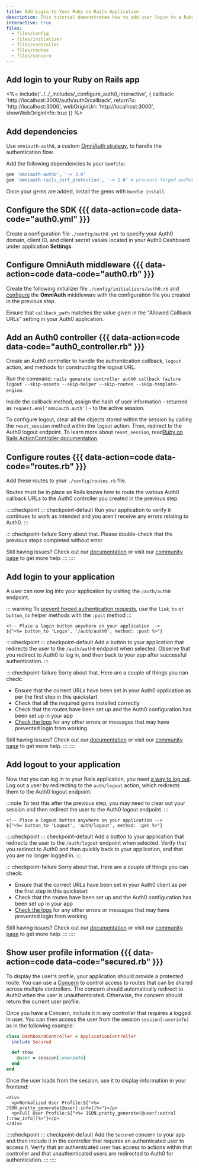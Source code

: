 ```yaml
---
title: Add Login to Your Ruby on Rails Application
description: This tutorial demonstrates how to add user login to a Ruby on Rails application using OmniAuth.
interactive: true
files:
  - files/config
  - files/initializer
  - files/controller
  - files/routes
  - files/concern
---
```


## Add login to your Ruby on Rails app

<%= include('../../_includes/_configure_auth0_interactive', { 
  callback: 'http://localhost:3000/auth/auth0/callback',
  returnTo: 'http://localhost:3000',
  webOriginUrl: 'http://localhost:3000',
  showWebOriginInfo: true
}) %>

## Add dependencies

Use `omniauth-auth0`, a custom [OmniAuth strategy](https://github.com/intridea/omniauth#omniauth-standardized-multi-provider-authentication), to handle the authentication flow.

Add the following dependencies to your `Gemfile`:

```ruby
gem 'omniauth-auth0', '~> 3.0'
gem 'omniauth-rails_csrf_protection', '~> 1.0' # prevents forged authentication requests
```

Once your gems are added, install the gems with `bundle install`.

## Configure the SDK {{{ data-action=code data-code="auth0.yml" }}}

Create a configuration file `./config/auth0.yml` to specify your Auth0 domain, client ID, and client secret values located in your Auth0 Dashboard under application **Settings**.

## Configure OmniAuth middleware {{{ data-action=code data-code="auth0.rb" }}}

Create the following initializer file `./config/initializers/auth0.rb` and [configure](https://github.com/auth0/omniauth-auth0#additional-authentication-parameters) the **OmniAuth** middleware with the configuration file you created in the previous step.

Ensure that `callback_path` matches the value given in the "Allowed Callback URLs" setting in your Auth0 application.

## Add an Auth0 controller {{{ data-action=code data-code="auth0_controller.rb" }}}

Create an Auth0 controller to handle the authentication callback, `logout` action, and methods for constructing the logout URL.

Run the command: `rails generate controller auth0 callback failure logout --skip-assets --skip-helper --skip-routes --skip-template-engine`. 

Inside the callback method, assign the hash of user information - returned as `request.env['omniauth.auth']` - to the active session.

To configure logout, clear all the objects stored within the session by calling the `reset_session` method within the `logout` action. Then, redirect to the Auth0 logout endpoint. To learn more about `reset_session`, read[Ruby on Rails ActionController documentation](http://api.rubyonrails.org/classes/ActionController/Base.html#M000668).

## Configure routes {{{ data-action=code data-code="routes.rb" }}}

Add these routes to your `./config/routes.rb` file.

Routes must be in place so Rails knows how to route the various Auth0 callback URLs to the Auth0 controller you created in the previous step.

::::checkpoint
::: checkpoint-default
Run your application to verify it continues to work as intended and you aren't receive any errors relating to Auth0.
:::

::: checkpoint-failure
Sorry about that. Please double-check that the previous steps completed without error.

Still having issues? Check out our [documentation](https://auth0.com/docs) or visit our [community page](https://community.auth0.com) to get more help.
:::
::::

## Add login to your application

A user can now log into your application by visiting the `/auth/auth0` endpoint.

::: warning
To [prevent forged authentication requests](https://github.com/cookpad/omniauth-rails_csrf_protection), use the `link_to` or `button_to` helper methods with the `:post` method
:::

```erb
<!-- Place a login button anywhere on your application -->
${"<%= button_to 'Login', '/auth/auth0', method: :post %>"}
```

::::checkpoint
::: checkpoint-default
Add a button to your application that redirects the user to the `/auth/auth0` endpoint when selected. Observe that you redirect to Auth0 to log in, and then back to your app after successful authentication.
:::

::: checkpoint-failure
Sorry about that. Here are a couple of things you can check:

- Ensure that the correct URLs have been set in your Auth0 application as per the first step in this quickstart
- Check that all the required gems installed correctly
- Check that the routes have been set up and the Auth0 configuration has been set up in your app
- [Check the logs](https://manage.auth0.com/#/logs) for any other errors or messages that may have prevented login from working

Still having issues? Check out our [documentation](https://auth0.com/docs) or visit our [community page](https://community.auth0.com) to get more help.
:::
::::

## Add logout to your application

Now that you can log in to your Rails application, you need [a way to log out](https://auth0.com/docs/logout/guides/logout-auth0). Log out a user by redirecting to the `auth/logout` action, which redirects them to the Auth0 logout endpoint.

:::note
To test this after the previous step, you may need to clear out your session and then redirect the user to the Auth0 logout endpoint.
:::

```erb
<!-- Place a logout button anywhere on your application -->
${"<%= button_to 'Logout', 'auth/logout', method: :get %>"}
```

::::checkpoint
::: checkpoint-default
Add a button to your application that redirects the user to the `/auth/logout` endpoint when selected. Verify that you redirect to Auth0 and then quickly back to your application, and that you are no longer logged in.
:::

::: checkpoint-failure
Sorry about that. Here are a couple of things you can check:

- Ensure that the correct URLs have been set in your Auth0 client as per the first step in this quickstart
- Check that the routes have been set up and the Auth0 configuration has been set up in your app
- [Check the logs](https://manage.auth0.com/#/logs) for any other errors or messages that may have prevented login from working

Still having issues? Check out our [documentation](https://auth0.com/docs) or visit our [community page](https://community.auth0.com) to get more help.
:::
::::

## Show user profile information {{{ data-action=code data-code="secured.rb" }}}

To display the user's profile, your application should provide a protected route. You can use a [Concern](https://guides.rubyonrails.org/getting_started.html#using-concerns) to control access to routes that can be shared across multiple controllers. The concern should automatically redirect to Auth0 when the user is unauthenticated. Otherwise, the concern should return the current user profile.

Once you have a Concern, include it in any controller that requires a logged in user. You can then access the user from the session `session[:userinfo]` as in the following example:

```ruby
class DashboardController < ApplicationController
  include Secured

  def show
    @user = session[:userinfo]
  end
end
```

Once the user loads from the session, use it to display information in your frontend:

```erb
<div>
  <p>Normalized User Profile:${"<%= JSON.pretty_generate(@user[:info])%>"}</p>
  <p>Full User Profile:${"<%= JSON.pretty_generate(@user[:extra][:raw_info])%>"}</p>
</div>
```

::::checkpoint
::: checkpoint-default
Add the `Secured` concern to your app and then include it in the controller that requires an authenticated user to access it. Verify that an authenticated user has access to actions within that controller and that unauthenticated users are redirected to Auth0 for authentication.
:::
::::
